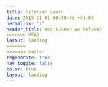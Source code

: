 ```yaml
---
title: Siteleaf Learn
date: 2015-11-01 00:50:00 +01:00
permalink: "/"
header_title: Hoe kunnen we helpen?
<<<<<<< HEAD
layout: landing
=======
>>>>>>> master
regenerate: true
nav_toggle: false
color: blue
layout: landing
---
```


